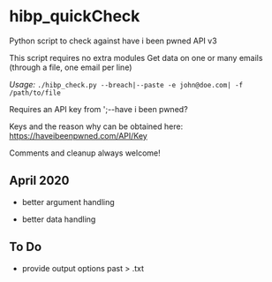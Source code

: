 # hibp_quickCheck
Python script to check against have i been pwned API v3

This script requires no extra modules
Get data on one or many emails (through a file, one email per line)

*Usage:* `./hibp_check.py --breach|--paste -e john@doe.com| -f /path/to/file`

Requires an API key from ';--have i been pwned?

Keys and the reason why can be obtained here: https://haveibeenpwned.com/API/Key

Comments and cleanup always welcome!

## April 2020 

- better argument handling

- better data handling

## To Do

- provide output options past > .txt
